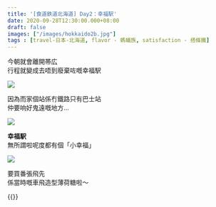 ```yaml
---
title: '[食道鉄道北海道] Day2：幸福駅'
date: 2020-09-28T12:30:00.000+08:00
draft: false
images: ["/images/hokkaido2b.jpg"]
tags : [travel-日本-北海道, flavor - 螞蟻族, satisfaction - 搭條鐵]
---
```


今朝就會離開帯広  
行程就變成去唔到廢棄咗嘅幸福駅 

![](/images/kaguyahime036.jpg)

因為而家個站係冇鐵路只有巴士站  
仲要响好鬼遠嘅地方...  

![](/images/hokkaido2b.jpg)

**幸福駅**  
無所謂啦呢度都有個「小幸福」  

![](/images/hokkaido2b1.jpg)

要買番張飛先  
係當時嘅車飛造型薄荷糖啦～ 
 
{{<hokkaido>}}
